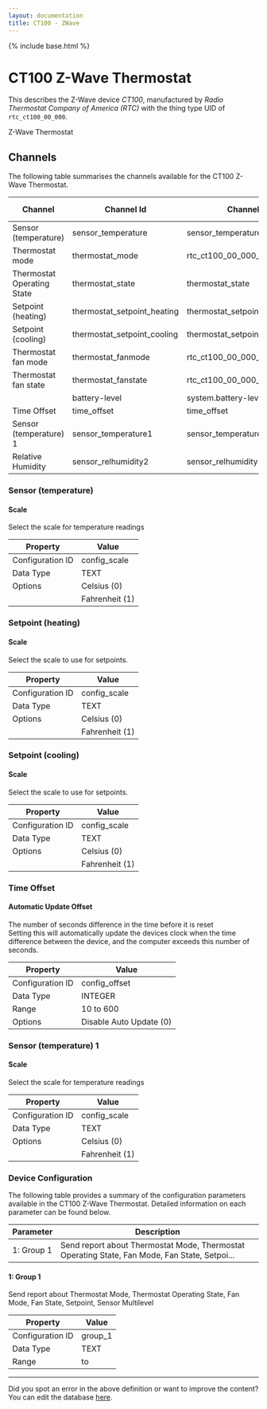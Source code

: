 ```yaml
---
layout: documentation
title: CT100 - ZWave
---
```


{% include base.html %}

# CT100 Z-Wave Thermostat

This describes the Z-Wave device *CT100*, manufactured by *Radio Thermostat Company of America (RTC)* with the thing type UID of ```rtc_ct100_00_000```. 

Z-Wave Thermostat


## Channels
The following table summarises the channels available for the CT100 Z-Wave Thermostat.

| Channel | Channel Id | Channel Type UID | Category | Item Type |
|---------|------------|------------------|----------|-----------|
| Sensor (temperature) | sensor_temperature | sensor_temperature | Temperature | Number |
| Thermostat mode | thermostat_mode | rtc_ct100_00_000_thermostat_mode | Temperature | Number |
| Thermostat Operating State | thermostat_state | thermostat_state | Temperature | Number |
| Setpoint (heating) | thermostat_setpoint_heating | thermostat_setpoint | Temperature | Number |
| Setpoint (cooling) | thermostat_setpoint_cooling | thermostat_setpoint | Temperature | Number |
| Thermostat fan mode | thermostat_fanmode | rtc_ct100_00_000_thermostat_fanmode | Temperature | Number |
| Thermostat fan state | thermostat_fanstate | rtc_ct100_00_000_thermostat_fanstate | Temperature | Number |
|  | battery-level | system.battery-level |  |  |
| Time Offset | time_offset | time_offset | Temperature | Number |
| Sensor (temperature) 1 | sensor_temperature1 | sensor_temperature | Temperature | Number |
| Relative Humidity | sensor_relhumidity2 | sensor_relhumidity | Humidity | Number |


### Sensor (temperature)

#### Scale

Select the scale for temperature readings


| Property         | Value    |
|------------------|----------|
| Configuration ID | config_scale |
| Data Type        | TEXT || Default Value | 0 |
| Options | Celsius (0) |
|  | Fahrenheit (1) |


### Setpoint (heating)

#### Scale

Select the scale to use for setpoints.


| Property         | Value    |
|------------------|----------|
| Configuration ID | config_scale |
| Data Type        | TEXT || Default Value | 0 |
| Options | Celsius (0) |
|  | Fahrenheit (1) |


### Setpoint (cooling)

#### Scale

Select the scale to use for setpoints.


| Property         | Value    |
|------------------|----------|
| Configuration ID | config_scale |
| Data Type        | TEXT || Default Value | 0 |
| Options | Celsius (0) |
|  | Fahrenheit (1) |


### Time Offset

#### Automatic Update Offset

The number of seconds difference in the time before it is reset  
Setting this will automatically update the devices clock when the time difference between the device, and the computer exceeds this number of seconds.


| Property         | Value    |
|------------------|----------|
| Configuration ID | config_offset |
| Data Type        | INTEGER |
| Range | 10 to 600 || Default Value | 60 |
| Options | Disable Auto Update (0) |


### Sensor (temperature) 1

#### Scale

Select the scale for temperature readings


| Property         | Value    |
|------------------|----------|
| Configuration ID | config_scale |
| Data Type        | TEXT || Default Value | 0 |
| Options | Celsius (0) |
|  | Fahrenheit (1) |


### Device Configuration
The following table provides a summary of the configuration parameters available in the CT100 Z-Wave Thermostat.
Detailed information on each parameter can be found below.

| Parameter   | Description |
|-------------|-------------|
| 1: Group 1 | Send report about Thermostat Mode, Thermostat Operating State, Fan Mode, Fan State, Setpoi... |


#### 1: Group 1

Send report about Thermostat Mode, Thermostat Operating State, Fan Mode, Fan State, Setpoint, Sensor Multilevel


| Property         | Value    |
|------------------|----------|
| Configuration ID | group_1 |
| Data Type        | TEXT |
| Range |  to  |


---

Did you spot an error in the above definition or want to improve the content?
You can edit the database [here](http://www.cd-jackson.com/index.php/zwave/zwave-device-database/zwave-device-list/devicesummary/96).
